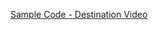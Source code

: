 [Sample Code - Destination Video](https://developer.apple.com/documentation/visionos/destination-video)
